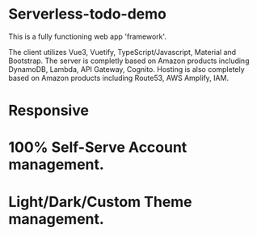 # Serverless-todo-demo

This is a fully functioning web app 'framework'.

The client utilizes Vue3, Vuetify, TypeScript/Javascript, Material and Bootstrap.
The server is completly based on Amazon products including DynamoDB, Lambda, API Gateway, Cognito.
Hosting is also completely based on Amazon products including Route53, AWS Amplify, IAM.

# Responsive

# 100% Self-Serve Account management.

# Light/Dark/Custom Theme management.
